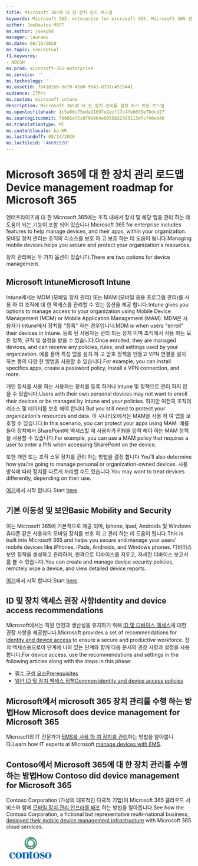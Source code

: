 ```yaml
---
title: Microsoft 365에 대 한 장치 관리 로드맵
keywords: Microsoft 365, enterprise for microsoft 365, Microsoft 365 설명서, 모바일 장치 관리, Intune
author: JoeDavies-MSFT
ms.author: josephd
manager: laurawi
ms.date: 08/10/2020
ms.topic: conceptual
f1.keywords:
- NOCSH
ms.prod: microsoft-365-enterprise
ms.service: ''
ms.technology: ''
ms.assetid: fb4182e6-5e78-45d0-9641-d791c4519441
audience: ITPro
ms.custom: microsoft-intune
description: Microsoft 365에 대 한 장치 관리를 설정 하기 위한 로드맵
ms.openlocfilehash: 1c5a06c75ede11697e2ecf17c47eb035e78dcd27
ms.sourcegitcommit: 79065e72c0799064e9055022393113dfcf40eb4b
ms.translationtype: MT
ms.contentlocale: ko-KR
ms.lasthandoff: 08/14/2020
ms.locfileid: "46692520"
---
```

# <a name="device-management-roadmap-for-microsoft-365"></a><span data-ttu-id="fd2d3-104">Microsoft 365에 대 한 장치 관리 로드맵</span><span class="sxs-lookup"><span data-stu-id="fd2d3-104">Device management roadmap for Microsoft 365</span></span>


<span data-ttu-id="fd2d3-105">엔터프라이즈에 대 한 Microsoft 365에는 조직 내에서 장치 및 해당 앱을 관리 하는 데 도움이 되는 기능이 포함 되어 있습니다.</span><span class="sxs-lookup"><span data-stu-id="fd2d3-105">Microsoft 365 for enterprise includes features to help manage devices, and their apps, within your organization.</span></span> <span data-ttu-id="fd2d3-106">모바일 장치 관리는 조직의 리소스를 보호 하 고 보호 하는 데 도움이 됩니다.</span><span class="sxs-lookup"><span data-stu-id="fd2d3-106">Managing mobile devices helps you secure and protect your organization's resources.</span></span>

<span data-ttu-id="fd2d3-107">장치 관리에는 두 가지 옵션이 있습니다.</span><span class="sxs-lookup"><span data-stu-id="fd2d3-107">There are two options for device management.</span></span>

## <a name="microsoft-intune"></a><span data-ttu-id="fd2d3-108">Microsoft Intune</span><span class="sxs-lookup"><span data-stu-id="fd2d3-108">Microsoft Intune</span></span>

<span data-ttu-id="fd2d3-109">Intune에서는 MDM (모바일 장치 관리) 또는 MAM (모바일 응용 프로그램 관리)를 사용 하 여 조직에 대 한 액세스를 관리할 수 있는 옵션을 제공 합니다.</span><span class="sxs-lookup"><span data-stu-id="fd2d3-109">Intune gives you options to manage access to your organization using Mobile Device Management (MDM) or Mobile Application Management (MAM).</span></span> <span data-ttu-id="fd2d3-110">MDM은 사용자가 Intune에서 장치를 "등록" 하는 경우입니다.</span><span class="sxs-lookup"><span data-stu-id="fd2d3-110">MDM is when users "enroll" their devices in Intune.</span></span> <span data-ttu-id="fd2d3-111">등록 된 사용자는 관리 되는 장치 이며 조직에서 사용 하는 모든 정책, 규칙 및 설정을 받을 수 있습니다.</span><span class="sxs-lookup"><span data-stu-id="fd2d3-111">Once enrolled, they are managed devices, and can receive any policies, rules, and settings used by your organization.</span></span> <span data-ttu-id="fd2d3-112">예를 들어 특성 앱을 설치 하 고 암호 정책을 만들고 VPN 연결을 설치 하는 등의 다양 한 방법을 사용할 수 있습니다.</span><span class="sxs-lookup"><span data-stu-id="fd2d3-112">For example, you can install specifics apps, create a password policy, install a VPN connection, and more.</span></span>

<span data-ttu-id="fd2d3-113">개인 장치를 사용 하는 사용자는 장치를 등록 하거나 Intune 및 정책으로 관리 하지 않을 수 있습니다.</span><span class="sxs-lookup"><span data-stu-id="fd2d3-113">Users with their own personal devices may not want to enroll their devices or be managed by Intune and your policies.</span></span> <span data-ttu-id="fd2d3-114">하지만 여전히 조직의 리소스 및 데이터를 보호 해야 합니다.</span><span class="sxs-lookup"><span data-stu-id="fd2d3-114">But you still need to protect your organization's resources and data.</span></span> <span data-ttu-id="fd2d3-115">이 시나리오에서는 MAM을 사용 하 여 앱을 보호할 수 있습니다.</span><span class="sxs-lookup"><span data-stu-id="fd2d3-115">In this scenario, you can protect your apps using MAM.</span></span> <span data-ttu-id="fd2d3-116">예를 들어 장치에서 SharePoint에 액세스할 때 사용자가 PIN을 입력 해야 하는 MAM 정책을 사용할 수 있습니다.</span><span class="sxs-lookup"><span data-stu-id="fd2d3-116">For example, you can use a MAM policy that requires a user to enter a PIN when accessing SharePoint on the device.</span></span>

<span data-ttu-id="fd2d3-117">또한 개인 또는 조직 소유 장치를 관리 하는 방법을 결정 합니다.</span><span class="sxs-lookup"><span data-stu-id="fd2d3-117">You'll also determine how you're going to manage personal or organization-owned devices.</span></span> <span data-ttu-id="fd2d3-118">사용 방식에 따라 장치를 다르게 처리할 수도 있습니다.</span><span class="sxs-lookup"><span data-stu-id="fd2d3-118">You may want to treat devices differently, depending on their use.</span></span> 

<span data-ttu-id="fd2d3-119">[여기](https://docs.microsoft.com/mem/intune/fundamentals/planning-guide)에서 시작 합니다.</span><span class="sxs-lookup"><span data-stu-id="fd2d3-119">Start [here](https://docs.microsoft.com/mem/intune/fundamentals/planning-guide).</span></span>

## <a name="basic-mobility-and-security"></a><span data-ttu-id="fd2d3-120">기본 이동성 및 보안</span><span class="sxs-lookup"><span data-stu-id="fd2d3-120">Basic Mobility and Security</span></span>
 
<span data-ttu-id="fd2d3-121">이는 Microsoft 365에 기본적으로 제공 되며, Iphone, Ipad, Androids 및 Windows 휴대폰 같은 사용자의 모바일 장치를 보호 하 고 관리 하는 데 도움이 됩니다.</span><span class="sxs-lookup"><span data-stu-id="fd2d3-121">This is built into Microsoft 365 and helps you secure and manage your users' mobile devices like iPhones, iPads, Androids, and Windows phones.</span></span> <span data-ttu-id="fd2d3-122">디바이스 보안 정책을 생성하고 관리하며, 원격으로 디바이스를 지우고, 자세한 디바이스 보고서를 볼 수 있습니다.</span><span class="sxs-lookup"><span data-stu-id="fd2d3-122">You can create and manage device security policies, remotely wipe a device, and view detailed device reports.</span></span> 

<span data-ttu-id="fd2d3-123">[여기](https://support.microsoft.com/office/set-up-basic-mobility-and-security-dd892318-bc44-4eb1-af00-9db5430be3cd)에서 시작 합니다.</span><span class="sxs-lookup"><span data-stu-id="fd2d3-123">Start [here](https://support.microsoft.com/office/set-up-basic-mobility-and-security-dd892318-bc44-4eb1-af00-9db5430be3cd).</span></span>
 
## <a name="identity-and-device-access-recommendations"></a><span data-ttu-id="fd2d3-124">ID 및 장치 액세스 권장 사항</span><span class="sxs-lookup"><span data-stu-id="fd2d3-124">Identity and device access recommendations</span></span>

<span data-ttu-id="fd2d3-125">Microsoft에서는 직원 안전과 생산성을 유지하기 위해 [ID 및 디바이스 액세스](microsoft-365-policies-configurations.md)에 대한 권장 사항을 제공합니다.</span><span class="sxs-lookup"><span data-stu-id="fd2d3-125">Microsoft provides a set of recommendations for [identity and device access](microsoft-365-policies-configurations.md) to ensure a secure and productive workforce.</span></span> <span data-ttu-id="fd2d3-126">장치 액세스용으로이 단계에 나와 있는 단계와 함께 다음 문서의 권장 사항과 설정을 사용 합니다.</span><span class="sxs-lookup"><span data-stu-id="fd2d3-126">For device access, use the recommendations and settings in the following articles along with the steps in this phase:</span></span>

- [<span data-ttu-id="fd2d3-127">필수 구성 요소</span><span class="sxs-lookup"><span data-stu-id="fd2d3-127">Prerequisites</span></span>](identity-access-prerequisites.md)
- [<span data-ttu-id="fd2d3-128">일반 ID 및 장치 액세스 정책</span><span class="sxs-lookup"><span data-stu-id="fd2d3-128">Common identity and device access policies</span></span>](identity-access-policies.md)

## <a name="how-microsoft-does-device-management-for-microsoft-365"></a><span data-ttu-id="fd2d3-129">Microsoft에서 microsoft 365 장치 관리를 수행 하는 방법</span><span class="sxs-lookup"><span data-stu-id="fd2d3-129">How Microsoft does device management for Microsoft 365</span></span>

<span data-ttu-id="fd2d3-130">Microsoft의 IT 전문가가 [EMS를 사용 하 여 장치를 관리](https://www.microsoft.com/itshowcase/deploying-and-managing-microsoft-365#primaryR8)하는 방법을 알아봅니다.</span><span class="sxs-lookup"><span data-stu-id="fd2d3-130">Learn how IT experts at Microsoft [manage devices with EMS](https://www.microsoft.com/itshowcase/deploying-and-managing-microsoft-365#primaryR8).</span></span>

## <a name="how-contoso-did-device-management-for-microsoft-365"></a><span data-ttu-id="fd2d3-131">Contoso에서 Microsoft 365에 대 한 장치 관리를 수행 하는 방법</span><span class="sxs-lookup"><span data-stu-id="fd2d3-131">How Contoso did device management for Microsoft 365</span></span>

<span data-ttu-id="fd2d3-132">Contoso Corporation (가상의 대표적인 다국적 기업)이 Microsoft 365 클라우드 서비스와 함께 [모바일 장치 관리 인프라를 배포](contoso-mdm.md) 하는 방법을 알아봅니다.</span><span class="sxs-lookup"><span data-stu-id="fd2d3-132">See how the Contoso Corporation, a fictional but representative multi-national business, [deployed their mobile device management infrastructure](contoso-mdm.md) with Microsoft 365 cloud services.</span></span>

![Contoso Corporation](../media/contoso-overview/contoso-icon.png)
